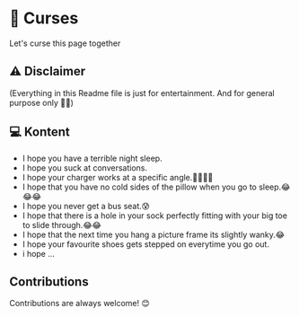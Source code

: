 
#  🐍 Curses

Let's curse this page together 

## ⚠ Disclaimer   

(Everything in this Readme file is just for entertainment.
And for general purpose only 🤫🤭)


## 💻 Kontent


- I hope you have a terrible night sleep.
- I hope you suck at conversations.
- I hope your charger works at a specific angle.🥺😆😅😂
- I hope that you have no cold sides of the pillow when you go to sleep.😂😂😂
- I hope you never get a bus seat.😰
- I hope that there is a hole in your sock perfectly fitting with your big toe to slide through.😂😂
- I hope that the next time you hang a picture frame its slightly wanky.😂
- I hope your favourite shoes gets stepped on everytime you go out.
- i hope ...

##
## Contributions

Contributions are always welcome! 😊

